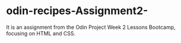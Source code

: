 # odin-recipes-Assignment2-
It is an assignment from the Odin Project Week 2 Lessons Bootcamp, focusing on HTML and CSS.
